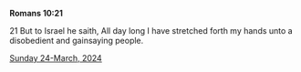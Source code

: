 **Romans 10:21**

21 But to Israel he saith, All day long I have stretched forth my hands unto a disobedient and gainsaying people. 

[Sunday 24-March, 2024](https://getbible.net/kjv/Romans/10/21)
